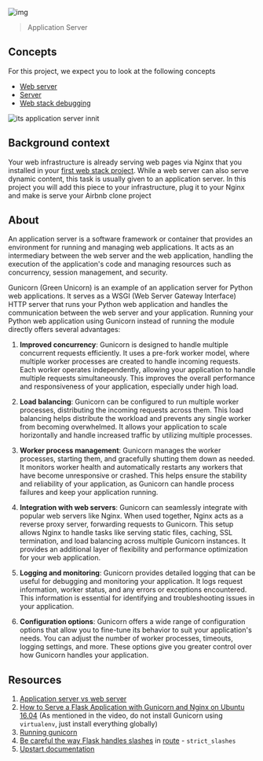 ![img](https://assets.imaginablefutures.com/media/images/ALX_Logo.max-200x150.png)
  > Application Server

## Concepts
For this project, we expect you to look at the following concepts
- [Web server](https://intranet.alxswe.com/concepts/17)
- [Server](https://intranet.alxswe.com/concepts/67)
- [Web stack debugging](https://intranet.alxswe.com/concepts/68)


![its application server innit](https://s3.amazonaws.com/alx-intranet.hbtn.io/uploads/medias/2018/9/c7d1ed0a2e10d1b4e9b3.jpg?X-Amz-Algorithm=AWS4-HMAC-SHA256&X-Amz-Credential=AKIARDDGGGOUSBVO6H7D%2F20230518%2Fus-east-1%2Fs3%2Faws4_request&X-Amz-Date=20230518T091137Z&X-Amz-Expires=86400&X-Amz-SignedHeaders=host&X-Amz-Signature=edf4a78d6bde9ba0547096743a2609961ef013598b0fc28ca7ba59cb9d7b5bbf)

## Background context
Your web infrastructure is already serving web pages via Nginx that you installed in your [first web stack project](). While a web server can also serve dynamic content, this task is usually given to an application server. In this project you will add this piece to your infrastructure, plug it to your Nginx and make is serve your Airbnb clone project

## About
An application server is a software framework or container that provides an environment for running and managing web applications. It acts as an intermediary between the web server and the web application, handling the execution of the application's code and managing resources such as concurrency, session management, and security.

Gunicorn (Green Unicorn) is an example of an application server for Python web applications. It serves as a WSGI (Web Server Gateway Interface) HTTP server that runs your Python web application and handles the communication between the web server and your application.
Running your Python web application using Gunicorn instead of running the module directly offers several advantages:

1. __Improved concurrency__: Gunicorn is designed to handle multiple concurrent requests efficiently. It uses a pre-fork worker model, where multiple worker processes are created to handle incoming requests. Each worker operates independently, allowing your application to handle multiple requests simultaneously. This improves the overall performance and responsiveness of your application, especially under high load.

2. __Load balancing__: Gunicorn can be configured to run multiple worker processes, distributing the incoming requests across them. This load balancing helps distribute the workload and prevents any single worker from becoming overwhelmed. It allows your application to scale horizontally and handle increased traffic by utilizing multiple processes.

3. __Worker process management__: Gunicorn manages the worker processes, starting them, and gracefully shutting them down as needed. It monitors worker health and automatically restarts any workers that have become unresponsive or crashed. This helps ensure the stability and reliability of your application, as Gunicorn can handle process failures and keep your application running.

4. __Integration with web servers__: Gunicorn can seamlessly integrate with popular web servers like Nginx. When used together, Nginx acts as a reverse proxy server, forwarding requests to Gunicorn. This setup allows Nginx to handle tasks like serving static files, caching, SSL termination, and load balancing across multiple Gunicorn instances. It provides an additional layer of flexibility and performance optimization for your web application.

5. __Logging and monitoring__: Gunicorn provides detailed logging that can be useful for debugging and monitoring your application. It logs request information, worker status, and any errors or exceptions encountered. This information is essential for identifying and troubleshooting issues in your application.

6. __Configuration options__: Gunicorn offers a wide range of configuration options that allow you to fine-tune its behavior to suit your application's needs. You can adjust the number of worker processes, timeouts, logging settings, and more. These options give you greater control over how Gunicorn handles your application.

## Resources
1. [Application server vs web server](https://www.nginx.com/resources/glossary/application-server-vs-web-server/)
2. [How to Serve a Flask Application with Gunicorn and Nginx on Ubuntu 16.04](https://www.digitalocean.com/community/tutorials/how-to-serve-flask-applications-with-gunicorn-and-nginx-on-ubuntu-16-04) (As mentioned in the video, do not install Gunicorn using `virtualenv`, just install everything globally)
3. [Running gunicorn](https://docs.gunicorn.org/en/latest/run.html)
4. [Be careful the way Flask handles slashes](https://werkzeug.palletsprojects.com/en/0.14.x/routing/) in [route](https://flask.palletsprojects.com/en/1.0.x/api/#flask.Flask.route) - `strict_slashes`
5. [Upstart documentation](https://doc.ubuntu-fr.org/upstart)
